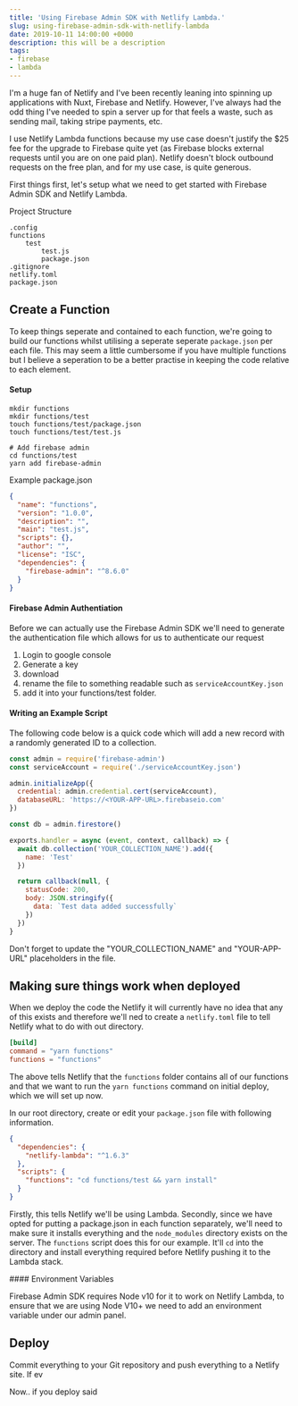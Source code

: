 ```yaml
---
title: 'Using Firebase Admin SDK with Netlify Lambda.'
slug: using-firebase-admin-sdk-with-netlify-lambda
date: 2019-10-11 14:00:00 +0000
description: this will be a description
tags:
- firebase
- lambda
---
```


I'm a huge fan of Netlify and I've been recently leaning into spinning up applications with Nuxt, Firebase and Netlify. However, I've always had the odd thing I've needed to spin a server up for that feels a waste, such as sending mail, taking stripe payments, etc.

I use Netlify Lambda functions because my use case doesn't justify the $25 fee for the upgrade to Firebase quite yet (as Firebase blocks external requests until you are on one paid plan). Netlify doesn't block outbound requests on the free plan, and for my use case, is quite generous.

First things first, let's setup what we need to get started with Firebase Admin SDK and Netlify Lambda.

Project Structure

```
.config
functions
	test
		test.js
		package.json
.gitignore
netlify.toml
package.json
```

## Create a Function

To keep things seperate and contained to each function, we're going to build our functions whilst utilising a seperate seperate `package.json` per each file. This may seem a little cumbersome if you have multiple functions but I believe a seperation to be a better practise in keeping the code relative to each element.

#### Setup

```
mkdir functions
mkdir functions/test
touch functions/test/package.json
touch functions/test/test.js

# Add firebase admin
cd functions/test
yarn add firebase-admin
```

Example package.json

```json
{
  "name": "functions",
  "version": "1.0.0",
  "description": "",
  "main": "test.js",
  "scripts": {},
  "author": "",
  "license": "ISC",
  "dependencies": {
    "firebase-admin": "^8.6.0"
  }
}

```

#### Firebase Admin Authentiation

Before we can actually use the Firebase Admin SDK we'll need to generate the authentication file which allows for us to authenticate our request

1. Login to google console
2. Generate a key
3. download
4. rename the file to something readable such as `serviceAccountKey.json`
5. add it into your functions/test folder.

#### Writing an Example Script

The following code below is a quick code which will add a new record with a randomly generated ID to a collection. 

```js
const admin = require('firebase-admin')
const serviceAccount = require('./serviceAccountKey.json')

admin.initializeApp({
  credential: admin.credential.cert(serviceAccount),
  databaseURL: 'https://<YOUR-APP-URL>.firebaseio.com'
})

const db = admin.firestore()

exports.handler = async (event, context, callback) => {
  await db.collection('YOUR_COLLECTION_NAME').add({
    name: 'Test'
  })

  return callback(null, {
    statusCode: 200,
    body: JSON.stringify({
      data: `Test data added successfully`
    })
  })
}

```

Don't forget to update the "YOUR_COLLECTION_NAME" and "YOUR-APP-URL" placeholders in the file.



## Making sure things work when deployed

When we deploy the code the Netlify it will currently have no idea that any of this exists and therefore we'll ned to create a `netlify.toml` file to tell Netlify what to do with out directory. 

```toml
[build]
command = "yarn functions"
functions = "functions"
```

The above tells Netlify that the `functions` folder contains all of our functions and that we want to run the `yarn functions` command on initial deploy, which we will set up now. 

In our root directory, create or edit your `package.json` file with following information.

```json
{
  "dependencies": {
    "netlify-lambda": "^1.6.3"
  },
  "scripts": {
    "functions": "cd functions/test && yarn install"
  }
}

```

Firstly, this tells Netlify we'll be using Lambda. Secondly, since we have opted for putting a package.json in each function separately, we'll need to make sure it installs everything and the `node_modules` directory exists on the server. The `functions` script does this for our example. It'll `cd` into the directory and install everything required before Netlify pushing it to the Lambda stack.

#### Environment Variables

Firebase Admin SDK requires Node v10 for it to work on Netlify Lambda, to ensure that we are using Node V10+ we need to add an environment variable under our admin panel.



## Deploy



Commit everything to your Git repository and push everything to a Netlify site. If ev

Now.. if you deploy said 